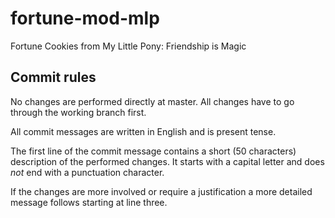 fortune-mod-mlp
===============

Fortune Cookies from My Little Pony: Friendship is Magic

Commit rules
------------

No changes are performed directly at master. All changes have to go through
the working branch first.

All commit messages are written in English and is present tense.

The first line of the commit message contains a short (50 characters)
description of the performed changes. It starts with a capital letter and does
_not_ end with a punctuation character.

If the changes are more involved or require a justification a more detailed
message follows starting at line three.
